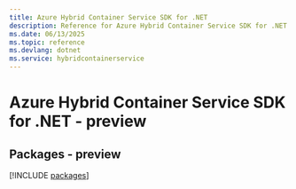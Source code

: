 ```yaml
---
title: Azure Hybrid Container Service SDK for .NET
description: Reference for Azure Hybrid Container Service SDK for .NET
ms.date: 06/13/2025
ms.topic: reference
ms.devlang: dotnet
ms.service: hybridcontainerservice
---
```

# Azure Hybrid Container Service SDK for .NET - preview
## Packages - preview
[!INCLUDE [packages](hybrid-container-service-index.md)]